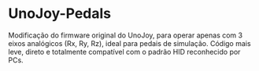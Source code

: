 # UnoJoy-Pedals
Modificação do firmware original do UnoJoy, para operar apenas com 3 eixos analógicos (Rx, Ry, Rz), ideal para pedais de simulação. Código mais leve, direto e totalmente compatível com o padrão HID reconhecido por PCs.
